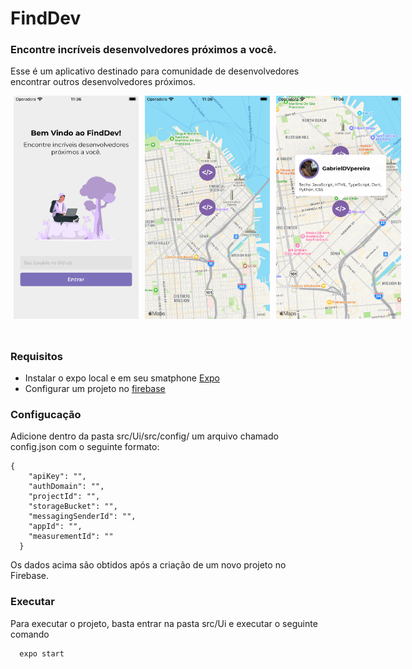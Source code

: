 # FindDev

### Encontre incríveis desenvolvedores próximos a você. 

Esse é um aplicativo destinado para comunidade de desenvolvedores encontrar outros desenvolvedores próximos. 

<div style="display: flex; flex-direction: row; margin: 0 0 50px 0">
  <img src="assets/screen1.png" width="200px" style="margin: 0 5px"/> 
  <img src="assets/screen2.png" width="200px" style="margin: 0 5px"/> 
  <img src="assets/screen3.png" width="200px" style="margin: 0 5px"/> 
</div>



### Requisitos

- Instalar o expo local e em seu smatphone [Expo](https://expo.dev/)
- Configurar um projeto no [firebase](https://firebase.google.com/) 

### Configucação

Adicione dentro da pasta src/Ui/src/config/ um arquivo chamado config.json com o seguinte formato: 

````
{
    "apiKey": "",
    "authDomain": "",
    "projectId": "",
    "storageBucket": "",
    "messagingSenderId": "",
    "appId": "",
    "measurementId": ""
  }
  ````
Os dados acima são obtidos após a criação de um novo projeto no Firebase. 

### Executar

Para executar o projeto, basta entrar na pasta src/Ui e executar o seguinte comando

````
  expo start 
````


